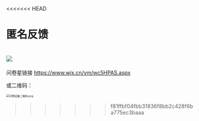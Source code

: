 <<<<<<< HEAD
# 匿名反馈

![](./ewm/wjewm.jpg)
=======

问卷星链接 https://www.wjx.cn/vm/wc5HPAS.aspx

或二维码：

<img src="https://zjucssu.github.io/home/意见反馈/问卷征集二维码.png" alt="问卷征集二维码.png" style="zoom:50%;" />

>>>>>>> f81ffbf04fbb31836f8bb2c428f6ba775ec3baaa
